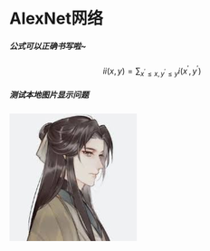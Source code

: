 # AlexNet网络

##### 公式可以正确书写啦~  
  
$$
i i(x, y)=\sum_{x^{\prime} \leqslant x, y^{\prime}\leqslant y} i\left(x^{\prime}, y^{\prime}\right)
$$

##### 测试本地图片显示问题

![用户头像](../../icon.jpg)